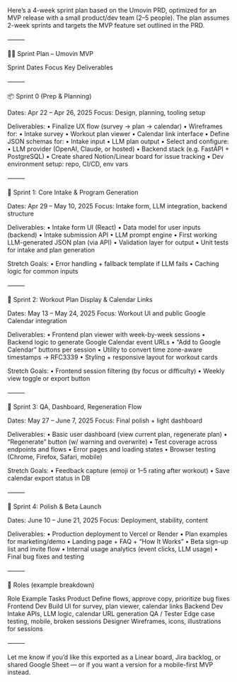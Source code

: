 Here’s a 4-week sprint plan based on the Umovin PRD, optimized for an MVP release with a small product/dev team (2–5 people). The plan assumes 2-week sprints and targets the MVP feature set outlined in the PRD.

⸻

🏃‍♂️ Sprint Plan – Umovin MVP

Sprint	Dates	Focus	Key Deliverables




⸻

📦 Sprint 0 (Prep & Planning)

Dates: Apr 22 – Apr 26, 2025
Focus: Design, planning, tooling setup

Deliverables:
	•	Finalize UX flow (survey → plan → calendar)
	•	Wireframes for:
	•	Intake survey
	•	Workout plan viewer
	•	Calendar link interface
	•	Define JSON schemas for:
	•	Intake input
	•	LLM plan output
	•	Select and configure:
	•	LLM provider (OpenAI, Claude, or hosted)
	•	Backend stack (e.g. FastAPI + PostgreSQL)
	•	Create shared Notion/Linear board for issue tracking
	•	Dev environment setup: repo, CI/CD, env vars

⸻

🚀 Sprint 1: Core Intake & Program Generation

Dates: Apr 29 – May 10, 2025
Focus: Intake form, LLM integration, backend structure

Deliverables:
	•	Intake form UI (React)
	•	Data model for user inputs (backend)
	•	Intake submission API
	•	LLM prompt engine
	•	First working LLM-generated JSON plan (via API)
	•	Validation layer for output
	•	Unit tests for intake and plan generation

Stretch Goals:
	•	Error handling + fallback template if LLM fails
	•	Caching logic for common inputs

⸻

🧩 Sprint 2: Workout Plan Display & Calendar Links

Dates: May 13 – May 24, 2025
Focus: Workout UI and public Google Calendar integration

Deliverables:
	•	Frontend plan viewer with week-by-week sessions
	•	Backend logic to generate Google Calendar event URLs
	•	“Add to Google Calendar” buttons per session
	•	Utility to convert time zone-aware timestamps → RFC3339
	•	Styling + responsive layout for workout cards

Stretch Goals:
	•	Frontend session filtering (by focus or difficulty)
	•	Weekly view toggle or export button

⸻

🧪 Sprint 3: QA, Dashboard, Regeneration Flow

Dates: May 27 – June 7, 2025
Focus: Final polish + light dashboard

Deliverables:
	•	Basic user dashboard (view current plan, regenerate plan)
	•	“Regenerate” button (w/ warning and overwrite)
	•	Test coverage across endpoints and flows
	•	Error pages and loading states
	•	Browser testing (Chrome, Firefox, Safari, mobile)

Stretch Goals:
	•	Feedback capture (emoji or 1–5 rating after workout)
	•	Save calendar export status in DB

⸻

🧼 Sprint 4: Polish & Beta Launch

Dates: June 10 – June 21, 2025
Focus: Deployment, stability, content

Deliverables:
	•	Production deployment to Vercel or Render
	•	Plan examples for marketing/demo
	•	Landing page + FAQ + “How It Works”
	•	Beta sign-up list and invite flow
	•	Internal usage analytics (event clicks, LLM usage)
	•	Final bug fixes and testing

⸻

🧠 Roles (example breakdown)

Role	Example Tasks
Product	Define flows, approve copy, prioritize bug fixes
Frontend Dev	Build UI for survey, plan viewer, calendar links
Backend Dev	Intake APIs, LLM logic, calendar URL generation
QA / Tester	Edge case testing, mobile, broken sessions
Designer	Wireframes, icons, illustrations for sessions



⸻

Let me know if you’d like this exported as a Linear board, Jira backlog, or shared Google Sheet — or if you want a version for a mobile-first MVP instead.
